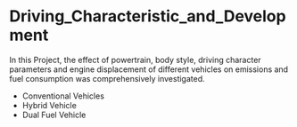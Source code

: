 # Driving_Characteristic_and_Development
In this Project, the effect of powertrain, body style, driving character parameters and engine displacement of different vehicles on emissions and fuel consumption was comprehensively investigated. 
* Conventional Vehicles
* Hybrid Vehicle
* Dual Fuel Vehicle 
